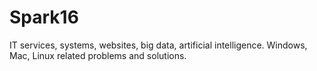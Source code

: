 # Spark16
IT services, systems, websites, big data, artificial intelligence.
Windows, Mac, Linux related problems and solutions.
